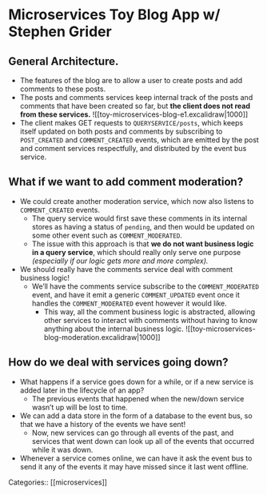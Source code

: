 # Microservices Toy Blog App w/ Stephen Grider

## General Architecture.

- The features of the blog are to allow a user to create posts and add comments to these posts.
- The posts and comments services keep internal track of the posts and comments that have been created so far, but **the client does not read from these services.**
![[toy-microservices-blog-e1.excalidraw|1000]]
- The client makes GET requests to `QUERYSERVICE/posts`, which keeps itself updated on both posts and comments by subscribing to `POST_CREATED` and `COMMENT_CREATED` events, which are emitted by the post and comment services respectfully, and distributed by the event bus service.

## What if we want to add comment moderation?

- We could create another moderation service, which now also listens to `COMMENT_CREATED` events.
	- The query service would first save these comments in its internal stores as having a status of `pending`, and then would be updated on some other event such as `COMMENT_MODERATED`.
	- The issue with this approach is that **we do not want business logic in a query service**, which should really only serve one purpose *(especially if our logic gets more and more complex).*
- We should really have the comments service deal with comment business logic!
	- We’ll have the comments service subscribe to the `COMMENT_MODERATED` event, and have it emit a generic `COMMENT_UPDATED` event once it handles the `COMMENT_MODERATED` event however it would like.
		- This way, all the comment business logic is abstracted, allowing other services to interact with comments without having to know anything about the internal business logic.
![[toy-microservices-blog-moderation.excalidraw|1000]]

## How do we deal with services going down?

- What happens if a service goes down for a while, or if a new service is added later in the lifecycle of an app?
	- The previous events that happened when the new/down service wasn’t up will be lost to time.
- We can add a data store in the form of a database to the event bus, so that we have a history of the events we have sent!
	- Now, new services can go through all events of the past, and services that went down can look up all of the events that occurred while it was down.
- Whenever a service comes online, we can have it ask the event bus to send it any of the events it may have missed since it last went offline.

Categories:: [[microservices]]

